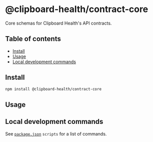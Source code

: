 # @clipboard-health/contract-core <!-- omit from toc -->

Core schemas for Clipboard Health's API contracts.

## Table of contents <!-- omit from toc -->

- [Install](#install)
- [Usage](#usage)
- [Local development commands](#local-development-commands)

## Install

```bash
npm install @clipboard-health/contract-core
```

## Usage

## Local development commands

See [`package.json`](./package.json) `scripts` for a list of commands.
